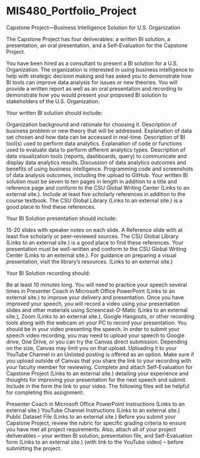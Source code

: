 # MIS480_Portfolio_Project
Capstone Project—Business Intelligence Solution for U.S. Organization

The Capstone Project has four deliverables: a written BI solution, a presentation, an oral presentation, and a Self-Evaluation for the Capstone Project.

You have been hired as a consultant to present a BI solution for a U.S. Organization. The organization is interested in using business intelligence to help with strategic decision making and has asked you to demonstrate how BI tools can improve data analysis for issues or new theories. You will provide a written report as well as an oral presentation and recording to demonstrate how you would present your proposed BI solution to stakeholders of the U.S. Organization.

Your written BI solution should include:

Organization background and rationale for choosing it.
Description of business problem or new theory that will be addressed.
Explanation of data set chosen and how data can be accessed in real-time.
Description of BI tool(s) used to perform data analytics.
Explanation of code or functions used to evaluate data to perform different analytics types.
Description of data visualization tools (reports, dashboards, query) to communicate and display data analytics results.
Discussion of data analytics outcomes and benefits of using business intelligence.
Programming code and screenshots of data analysis outcomes, including the upload to GitHub.
Your written BI solution must be seven to ten pages in length in addition to a title and reference page and conform to the CSU Global Writing Center  (Links to an external site.). Include at least five scholarly references in addition to the course textbook. The CSU Global Library (Links to an external site.) is a good place to find these references.

Your BI Solution presentation should include:

15-20 slides with speaker notes on each slide.
A Reference slide with at least five scholarly or peer-reviewed sources. The CSU Global Library (Links to an external site.) is a good place to find these references.
Your presentation must be well-written and conform to the CSU Global Writing Center (Links to an external site.). For guidance on preparing a visual presentation, visit the library’s resources.  (Links to an external site.)

Your BI Solution recording should:

Be at least 10 minutes long.
You will need to practice your speech several times in Presenter Coach in Microsoft Office PowerPoint (Links to an external site.) to improve your delivery and presentation. Once you have improved your speech, you will record a video using your presentation slides and other materials using Screencast-O-Matic (Links to an external site.), Zoom (Links to an external site.), Google Hangouts, or other recording tools along with the webcam on your PC to record your presentation. You should be in your video presenting the speech. In order to submit your speech video recording, you may need to upload your speech to Google drive, One Drive, or you can try the Canvas direct submission. Depending on the size, Canvas may limit you on that upload. Uploading it to your YouTube Channel in an Unlisted posting is offered as an option. Make sure if you upload outside of Canvas that you share the link to your recording with your faculty member for reviewing.
Complete and attach Self-Evaluation for Capstone Project (Links to an external site.) detailing your experience and thoughts for improving your presentation for the next speech and submit. Include in the form the link to your video.
The following files will be helpful for completing this assignment:

Presenter Coach in Microsoft Office PowerPoint Instructions (Links to an external site.)
YouTube Channel Instructions (Links to an external site.)
Public Dataset File (Links to an external site.)
Before you submit your Capstone Project, review the rubric for specific grading criteria to ensure you have met all project requirements. Also, attach all of your project deliverables – your written BI solution, presentation file, and Self-Evaluation form (Links to an external site.) (with link to the YouTube video) – before submitting the project.


